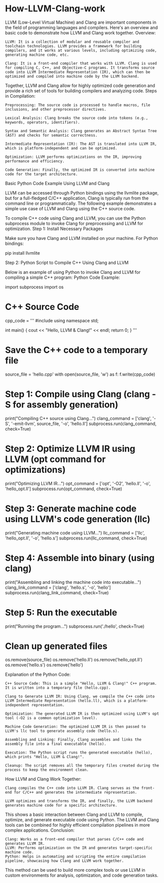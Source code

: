 # How-LLVM-Clang-work
LLVM (Low-Level Virtual Machine) and Clang are important components in the field of programming languages and compilers. Here's an overview and basic code to demonstrate how LLVM and Clang work together.
Overview:

    LLVM: It is a collection of modular and reusable compiler and toolchain technologies. LLVM provides a framework for building compilers, and it works at various levels, including optimizing code, generating machine code, etc.

    Clang: It is a front-end compiler that works with LLVM. Clang is used for compiling C, C++, and Objective-C programs. It transforms source code into LLVM Intermediate Representation (IR), which can then be optimized and compiled into machine code by the LLVM backend.

Together, LLVM and Clang allow for highly optimized code generation and provide a rich set of tools for building compilers and analyzing code.
Steps in Compilation:

    Preprocessing: The source code is processed to handle macros, file inclusions, and other preprocessor directives.

    Lexical Analysis: Clang breaks the source code into tokens (e.g., keywords, operators, identifiers).

    Syntax and Semantic Analysis: Clang generates an Abstract Syntax Tree (AST) and checks for semantic correctness.

    Intermediate Representation (IR): The AST is translated into LLVM IR, which is platform-independent and can be optimized.

    Optimization: LLVM performs optimizations on the IR, improving performance and efficiency.

    Code Generation: Finally, the optimized IR is converted into machine code for the target architecture.

Basic Python Code Example Using LLVM and Clang

LLVM can be accessed through Python bindings using the llvmlite package, but for a full-fledged C/C++ application, Clang is typically run from the command line or programmatically. The following example demonstrates a simple use case of LLVM and Clang using the C++ source code.

To compile C++ code using Clang and LLVM, you can use the Python subprocess module to invoke Clang for preprocessing and LLVM for optimization.
Step 1: Install Necessary Packages

Make sure you have Clang and LLVM installed on your machine. For Python bindings:

pip install llvmlite

Step 2: Python Script to Compile C++ Using Clang and LLVM

Below is an example of using Python to invoke Clang and LLVM for compiling a simple C++ program:
Python Code Example:

import subprocess
import os

# C++ Source Code
cpp_code = '''
#include <iostream>
using namespace std;

int main() {
    cout << "Hello, LLVM & Clang!" << endl;
    return 0;
}
'''

# Save the C++ code to a temporary file
source_file = 'hello.cpp'
with open(source_file, 'w') as f:
    f.write(cpp_code)

# Step 1: Compile using Clang (clang -S for assembly generation)
print("Compiling C++ source using Clang...")
clang_command = ['clang', '-S', '-emit-llvm', source_file, '-o', 'hello.ll']
subprocess.run(clang_command, check=True)

# Step 2: Optimize LLVM IR using LLVM (opt command for optimizations)
print("Optimizing LLVM IR...")
opt_command = ['opt', '-O2', 'hello.ll', '-o', 'hello_opt.ll']
subprocess.run(opt_command, check=True)

# Step 3: Generate machine code using LLVM's code generation (llc)
print("Generating machine code using LLVM...")
llc_command = ['llc', 'hello_opt.ll', '-o', 'hello.s']
subprocess.run(llc_command, check=True)

# Step 4: Assemble into binary (using clang)
print("Assembling and linking the machine code into executable...")
clang_link_command = ['clang', 'hello.s', '-o', 'hello']
subprocess.run(clang_link_command, check=True)

# Step 5: Run the executable
print("Running the program...")
subprocess.run('./hello', check=True)

# Clean up generated files
os.remove(source_file)
os.remove('hello.ll')
os.remove('hello_opt.ll')
os.remove('hello.s')
os.remove('hello')

Explanation of the Python Code:

    C++ Source Code: This is a simple "Hello, LLVM & Clang!" C++ program. It is written into a temporary file (hello.cpp).

    Clang to Generate LLVM IR: Using Clang, we compile the C++ code into LLVM Intermediate Representation (hello.ll), which is a platform-independent representation.

    Optimization: The generated LLVM IR is then optimized using LLVM's opt tool (-O2 is a common optimization level).

    Machine Code Generation: The optimized LLVM IR is then passed to LLVM's llc tool to generate assembly code (hello.s).

    Assembling and Linking: Finally, Clang assembles and links the assembly file into a final executable (hello).

    Execution: The Python script runs the generated executable (hello), which prints "Hello, LLVM & Clang!".

    Cleanup: The script removes all the temporary files created during the process to keep the environment clean.

How LLVM and Clang Work Together:

    Clang compiles the C++ code into LLVM IR. Clang serves as the front-end for C/C++ and generates the intermediate representation.

    LLVM optimizes and transforms the IR, and finally, the LLVM backend generates machine code for a specific architecture.

This shows a basic interaction between Clang and LLVM to compile, optimize, and generate executable code using Python. The LLVM and Clang tools can be combined for highly efficient compilation pipelines in more complex applications.
Conclusion:

    Clang: Works as a front-end compiler that parses C/C++ code and generates LLVM IR.
    LLVM: Performs optimization on the IR and generates target-specific machine code.
    Python: Helps in automating and scripting the entire compilation pipeline, showcasing how Clang and LLVM work together.

This method can be used to build more complex tools or use LLVM in custom environments for analysis, optimization, and code generation tasks.
